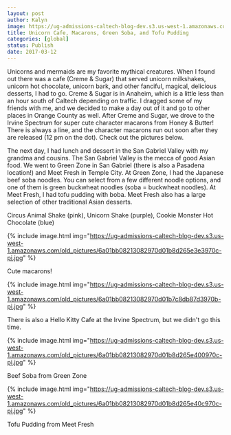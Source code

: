 ```yaml
---
layout: post
author: Kalyn
image: https://ug-admissions-caltech-blog-dev.s3.us-west-1.amazonaws.com/old_pictures/6a01bb08213082970d01bb097ead87970d-pi.jpg
title: Unicorn Cafe, Macarons, Green Soba, and Tofu Pudding
categories: [global]
status: Publish
date: 2017-03-12
---
```


Unicorns and mermaids are my favorite mythical creatures. When I found out there was a cafe (Creme &amp; Sugar) that served unicorn milkshakes, unicorn hot chocolate, unicorn bark, and other fanciful, magical, delicious desserts, I had to go. Creme &amp; Sugar is in Anaheim, which is a little less than an hour south of Caltech depending on traffic. I dragged some of my friends with me, and we decided to make a day out of it and go to other places in Orange County as well. After Creme and Sugar, we drove to the Irvine Spectrum for super cute character macarons from Honey &amp; Butter! There is always a line, and the character macarons run out soon after they are released (12 pm on the dot). Check out the pictures below.

The next day, I had lunch and dessert in the San Gabriel Valley with my grandma and cousins. The San Gabriel Valley is the mecca of good Asian food. We went to Green Zone in San Gabriel (there is also a Pasadena location!) and Meet Fresh in Temple City. At Green Zone, I had the Japanese beef soba noodles. You can select from a few different noodle options, and one of them is green buckwheat noodles (soba = buckwheat noodles). At Meet Fresh, I had tofu pudding with boba. Meet Fresh also has a large selection of other traditional Asian desserts.

<div class="photo-caption caption-xid-6a01bb08213082970d01bb097ead87970d" id="caption-xid-6a01bb08213082970d01bb097ead87970d">Circus Animal Shake (pink), Unicorn Shake (purple), Cookie Monster Hot Chocolate (blue)


{% include image.html img="https://ug-admissions-caltech-blog-dev.s3.us-west-1.amazonaws.com/old_pictures/6a01bb08213082970d01b8d265e3e3970c-pi.jpg" %}<div class="photo-caption caption-xid-6a01bb08213082970d01b8d265e3e3970c" id="caption-xid-6a01bb08213082970d01b8d265e3e3970c">Cute macarons!


{% include image.html img="https://ug-admissions-caltech-blog-dev.s3.us-west-1.amazonaws.com/old_pictures/6a01bb08213082970d01b7c8db87d3970b-pi.jpg" %}<div class="photo-caption caption-xid-6a01bb08213082970d01b7c8db87d3970b" id="caption-xid-6a01bb08213082970d01b7c8db87d3970b">There is also a Hello Kitty Cafe at the Irvine Spectrum, but we didn't go this time.


{% include image.html img="https://ug-admissions-caltech-blog-dev.s3.us-west-1.amazonaws.com/old_pictures/6a01bb08213082970d01b8d265e400970c-pi.jpg" %}<div class="photo-caption caption-xid-6a01bb08213082970d01b8d265e400970c" id="caption-xid-6a01bb08213082970d01b8d265e400970c">Beef Soba from Green Zone


{% include image.html img="https://ug-admissions-caltech-blog-dev.s3.us-west-1.amazonaws.com/old_pictures/6a01bb08213082970d01b8d265e40c970c-pi.jpg" %}<div class="photo-caption caption-xid-6a01bb08213082970d01b8d265e40c970c" id="caption-xid-6a01bb08213082970d01b8d265e40c970c">Tofu Pudding from Meet Fresh

